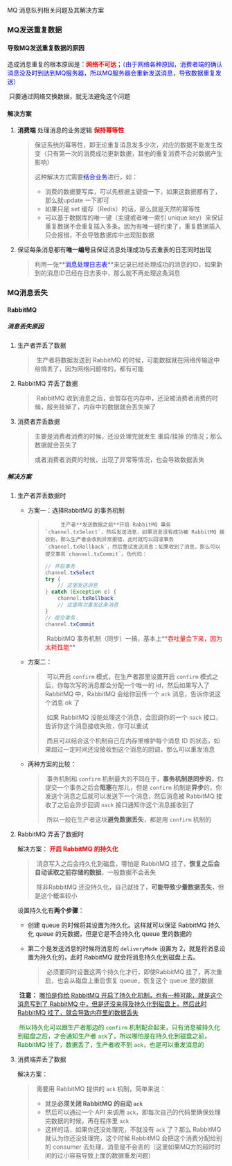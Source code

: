 MQ 消息队列相关问题及其解决方案



### MQ发送重复数据

#### 导致MQ发送重复数据的原因

​		造成消息重复的根本原因是：<font color=red>**网络不可达**</font>；<font color=blue>（由于网络各种原因，消费者端的确认消息没及时到达到MQ服务器，所以MQ服务器会重新发送消息，导致数据重复发送）</font>

​		只要通过网络交换数据，就无法避免这个问题

#### 解决方案

1. **消费端** 处理消息的业务逻辑 <font color=red>**保持幂等性**</font>

   > ​		保证系统的幂等性，即无论重复消息发多少次，对应的数据不能发生改变（只有第一次的消费成功更新数据，其他的重复消费不会对数据产生影响）
   >
   > 这种解决方式需要<font color=blue>结合业务</font>进行，如：
   >
   > - 消费的数据要写库，可以先根据主键查一下，如果这数据都有了，那么就update 一下即可
   > - 如果只是 set 缓存（Redis）的话，那么就是天然的幂等性
   > - 可以基于数据库的唯一键（主键或者唯一索引 unique key）来保证重复数据不会重复插入多条。因为有唯一键约束了，重复数据插入只会报错，不会导致数据库中出现脏数据

2. 保证每条消息都有**唯一编号**且保证消息处理成功与去重表的日志同时出现

   > ​		利用一张**<font color=blue>消息处理日志表</font>**来记录已经处理成功的消息的ID，如果新到的消息ID已经在日志表中，那么就不再处理这条消息



### MQ消息丢失

#### RabbitMQ

##### 消息丢失原因

1. 生产者弄丢了数据

   > ​		生产者将数据发送到 RabbitMQ 的时候，可能数据就在网络传输途中给搞丢了，因为网络问题啥的，都有可能

2. RabbitMQ 弄丢了数据

   > ​		RabbitMQ 收到消息之后，会暂存在内存中，还没被消费者消费的时候，服务挂掉了，内存中的数据就会丢失掉了

3. 消费者弄丢数据

   > 主要是消费者消费的时候，还没处理完就发生 重启/挂掉 的情况；那么数据就会丢失了
   >
   > 或者消费者消费的时候，出现了异常等情况，也会导致数据丢失



##### 解决方案

1. 生产者弄丢数据时

   - 方案一：选择RabbitMQ 的事务机制

     >  		生产者**发送数据之前**开启 RabbitMQ 事务`channel.txSelect`，然后发送消息，如果消息没有成功被 RabbitMQ 接收到，那么生产者会收到异常报错，此时就可以回滚事务`channel.txRollback`，然后重试发送消息；如果收到了消息，那么可以提交事务`channel.txCommit`。伪代码：
     >
     > ```java
     > // 开启事务
     > channel.txSelect
     > try {
     >     // 这里发送消息
     > } catch (Exception e) {
     >     channel.txRollback
     >     // 这里再次重发这条消息
     > }
     > // 提交事务
     > channel.txCommit
     > ```
     >
     > ​		RabbitMQ 事务机制（同步）一搞，基本上**<font color=red>吞吐量会下来，因为太耗性能</font>**

   - 方案二：

     > ​		可以开启 `confirm` 模式，在生产者那里设置开启 `confirm` 模式之后，你每次写的消息都会分配一个唯一的 id，然后如果写入了 RabbitMQ 中，RabbitMQ 会给你回传一个 `ack` 消息，告诉你说这个消息 ok 了
     >
     > ​		如果 RabbitMQ 没能处理这个消息，会回调你的一个 `nack` 接口，告诉你这个消息接收失败，你可以重试
     >
     > ​		而且可以结合这个机制自己在内存里维护每个消息 ID 的状态，如果超过一定时间还没接收到这个消息的回调，那么可以重发消息

   - 两种方案的比较：

     > ​		事务机制和 `confirm` 机制最大的不同在于，**事务机制是同步的**，你提交一个事务之后会**阻塞**在那儿，但是 `confirm` 机制是**异步**的，你发送个消息之后就可以发送下一个消息，然后消息被 RabbitMQ 接收了之后会异步回调 `nack` 接口通知你这个消息接收到了
     >
     > ​		所以一般在生产者这块**避免数据丢失**，都是用 `confirm` 机制的

     

2. RabbitMQ 弄丢了数据时

   解决方案： **<font color=red>开启 RabbitMQ 的持久化</font>**

   > ​		消息写入之后会持久化到磁盘，哪怕是 RabbitMQ 挂了，**恢复之后会自动读取之前存储的数据**，一般数据不会丢失
   >
   > ​		除非RabbitMQ 还没持久化，自己就挂了，**可能导致少量数据丢失**，但是这个概率较小

   设置持久化有**两个步骤**：

   - 创建 queue 的时候将其设置为持久化。这样就可以保证 RabbitMQ 持久化 queue 的元数据，但是它是不会持久化 queue 里的数据的

   - 第二个是发送消息的时候将消息的 `deliveryMode` 设置为 2，就是将消息设置为持久化的，此时 RabbitMQ 就会将消息持久化到磁盘上去。

     > ​		必须要同时设置这两个持久化才行，即使RabbitMQ 挂了，再次重启，也会从磁盘上重启恢复 queue，恢复这个 queue 里的数据

   ​         **注意：** <u>哪怕是你给 RabbitMQ 开启了持久化机制，也有一种可能，就是这个消息写到了 RabbitMQ 中，但是还没来得及持久化到磁盘上，然后此时 RabbitMQ 挂了，就会导致内存里的数据丢失</u>

   ​		<font color=green>所以持久化可以跟生产者那边的 `confirm` 机制配合起来，只有消息被持久化到磁盘之后，才会通知生产者 `ack`了，所以哪怕是在持久化到磁盘之前，RabbitMQ 挂了，数据丢了，生产者收不到 `ack`，也是可以重发消息的</font>

   

3. 消费端弄丢了数据

   解决方案：

   > ​		需要用 RabbitMQ 提供的 `ack` 机制，简单来说：
   >
   > - 就是**必须关闭 RabbitMQ 的自动 `ack`**
   > - 然后可以通过一个 API 来调用 `ack`，即每次自己的代码里确保处理完数据的时候，再在程序里 `ack` 
   > - 这样的话，如果你还没处理完，不就没有 `ack` 了？那么 RabbitMQ 就认为你还没处理完，这个时候 RabbitMQ 会把这个消费分配给别的 consumer 去处理，消息是不会丢的（这里如果MQ方的超时时间的过小容易导致上面的数据重发问题）


